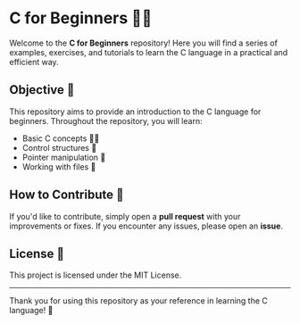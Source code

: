 # C for Beginners 👨‍💻

Welcome to the **C for Beginners** repository! Here you will find a series of examples, exercises, and tutorials to learn the C language in a practical and efficient way.

## Objective 🎯

This repository aims to provide an introduction to the C language for beginners. Throughout the repository, you will learn:

- Basic C concepts 🧑‍🏫
- Control structures 🔄
- Pointer manipulation 🧩
- Working with files 📂

## How to Contribute 🤝

If you'd like to contribute, simply open a **pull request** with your improvements or fixes. If you encounter any issues, please open an **issue**.

## License 📜

This project is licensed under the MIT License.

---

Thank you for using this repository as your reference in learning the C language! 🚀
